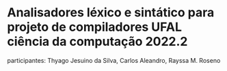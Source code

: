 # Analisadores léxico e sintático para projeto de compiladores UFAL ciência da computação 2022.2

participantes: Thyago Jesuino da Silva,
               Carlos Aleandro,
               Rayssa M. Roseno
